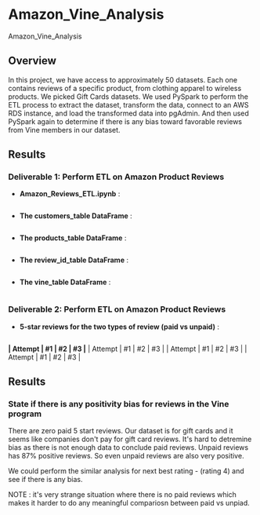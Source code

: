 # Amazon_Vine_Analysis
Amazon_Vine_Analysis


## Overview
In this project, we have access to approximately 50 datasets. Each one contains reviews of a specific product, from clothing apparel to wireless products.  We picked Gift Cards datasets. 
We used PySpark to perform the ETL process to extract the dataset, transform the data, connect to an AWS RDS instance, and load the transformed data into pgAdmin. And then used PySpark again to determine if there is any bias toward favorable reviews from Vine members in our dataset. 


## Results

### Deliverable 1: Perform ETL on Amazon Product Reviews

* **Amazon_Reviews_ETL.ipynb** :  <p align="center">
<img src = "" /><br>
</p>

* **The customers_table DataFrame** :  
<p align="center">
<img src = "" /><br>
</p>

* **The products_table DataFrame** :  
<p align="center">
<img src = "" /><br>
</p>

* **The review_id_table DataFrame** :  
<p align="center">
<img src = "" /><br>
</p>

* **The vine_table DataFrame** :  
<p align="center">
<img src = "" /><br>
</p>


### Deliverable 2: Perform ETL on Amazon Product Reviews

* **5-star reviews for the two types of review (paid vs unpaid)** :  
<p align="center">
<img src = "" /><br>
</p>

**| Attempt | #1 | #2 | #3 |**
| Attempt | #1 | #2 | #3 |
| Attempt | #1 | #2 | #3 |
| Attempt | #1 | #2 | #3 |

## Results

### State if there is any positivity bias for reviews in the Vine program
There are zero paid 5 start reviews. Our dataset is for gift cards and it seems like companies don't pay for gift card reviews. It's hard to detremine bias as there is not enough data to conclude paid reviews. Unpaid reviews has 87% positive reviews. So even unpaid reviews are also very positive.

We could perform the similar analysis for next best rating - (rating 4) and see if there is any bias. 

NOTE : it's very strange situation where there is no paid reviews which makes it harder to do any meaningful compariosn between paid vs unpiad. 




